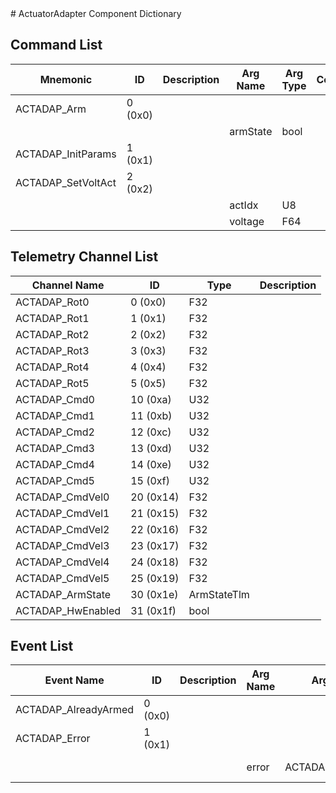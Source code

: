 <title>ActuatorAdapter Component Dictionary</title>
# ActuatorAdapter Component Dictionary


## Command List

|Mnemonic|ID|Description|Arg Name|Arg Type|Comment
|---|---|---|---|---|---|
|ACTADAP_Arm|0 (0x0)|| | |   
| | | |armState|bool||                    
|ACTADAP_InitParams|1 (0x1)|| | |   
|ACTADAP_SetVoltAct|2 (0x2)|| | |   
| | | |actIdx|U8||                    
| | | |voltage|F64||                    

## Telemetry Channel List

|Channel Name|ID|Type|Description|
|---|---|---|---|
|ACTADAP_Rot0|0 (0x0)|F32||
|ACTADAP_Rot1|1 (0x1)|F32||
|ACTADAP_Rot2|2 (0x2)|F32||
|ACTADAP_Rot3|3 (0x3)|F32||
|ACTADAP_Rot4|4 (0x4)|F32||
|ACTADAP_Rot5|5 (0x5)|F32||
|ACTADAP_Cmd0|10 (0xa)|U32||
|ACTADAP_Cmd1|11 (0xb)|U32||
|ACTADAP_Cmd2|12 (0xc)|U32||
|ACTADAP_Cmd3|13 (0xd)|U32||
|ACTADAP_Cmd4|14 (0xe)|U32||
|ACTADAP_Cmd5|15 (0xf)|U32||
|ACTADAP_CmdVel0|20 (0x14)|F32||
|ACTADAP_CmdVel1|21 (0x15)|F32||
|ACTADAP_CmdVel2|22 (0x16)|F32||
|ACTADAP_CmdVel3|23 (0x17)|F32||
|ACTADAP_CmdVel4|24 (0x18)|F32||
|ACTADAP_CmdVel5|25 (0x19)|F32||
|ACTADAP_ArmState|30 (0x1e)|ArmStateTlm||
|ACTADAP_HwEnabled|31 (0x1f)|bool||

## Event List

|Event Name|ID|Description|Arg Name|Arg Type|Arg Size|Description
|---|---|---|---|---|---|---|
|ACTADAP_AlreadyArmed|0 (0x0)|| | | | |
|ACTADAP_Error|1 (0x1)|| | | | |
| | | |error|ACTADAP_ErrorType||The error code|    
